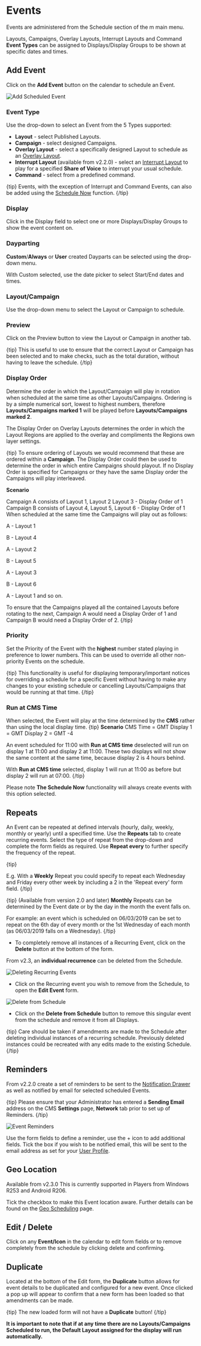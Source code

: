 <!--toc=scheduling-->

# Events

Events are administered from the Schedule section of the m main menu.

Layouts, Campaigns, Overlay Layouts, Interrupt Layouts and Command **Event Types** can be assigned to Displays/Display Groups to be shown at specific dates and times.

## Add Event

Click on the **Add Event** button on the calendar to schedule an Event.

![Add Scheduled Event](img\schedule_event_add.png)

### Event Type

Use the drop-down to select an Event from the 5 Types supported:

- **Layout** - select Published Layouts.
- **Campaign** - select designed Campaigns. 
- **Overlay Layout** - select a specifically designed Layout to schedule as an [Overlay Layout](layouts_overlay.html).
- **Interrupt Layout** (available from v2.2.0) - select an [Interrupt Layout](layouts_interrupt.html) to play for a specified **Share of Voice** to interrupt your usual schedule.
- **Command** -  select from a predefined command.

{tip}
Events, with the exception of Interrupt and Command Events, can also be added using the [Schedule Now](scheduling_now.html) function.
{/tip}

### Display 

Click in the Display field to select one or more Displays/Display Groups to show the event content on.

### Dayparting

**Custom**/**Always** or **User** created Dayparts can be selected using the drop-down menu. 

With Custom selected, use the date picker to select Start/End dates and times.

### Layout/Campaign

Use the drop-down menu to select the Layout or Campaign to schedule.

### Preview

Click on the Preview button to view the Layout or Campaign in another tab. 

{tip}
This is useful to use to ensure that the correct Layout or Campaign has been selected and to make checks, such as the total duration, without having to leave the schedule.
{/tip}

### Display Order

Determine the order in which the Layout/Campaign will play in rotation when scheduled at the same time as other Layouts/Campaigns. Ordering is by a simple numerical sort, lowest to highest numbers, therefore **Layouts/Campaigns marked 1** will be played before **Layouts/Campaigns marked 2**.

The Display Order on Overlay Layouts determines the order in which the Layout Regions are applied to the overlay and compliments the Regions own layer settings.

{tip}
To ensure ordering of Layouts we would recommend that these are ordered within a **Campaign**. The Display Order could then be used to determine the order in which entire Campaigns should playout. If no Display Order is specified for Campaigns or they have the same Display order the Campaigns will play interleaved.

**Scenario**

Campaign A consists of Layout 1, Layout 2 Layout 3 - Display Order of 1
Campaign B consists of Layout 4, Layout 5, Layout 6 - Display Order of 1
When scheduled at the same time the Campaigns will play out as follows:

A - Layout 1

B - Layout 4

A - Layout 2

B - Layout 5

A - Layout 3

B - Layout 6

A - Layout 1 and so on.

To ensure that the Campaigns played all the contained Layouts before rotating to the next, Campaign A would need a Display Order of 1 and Campaign B would need a Display Order of 2.
{/tip}

### Priority

Set the Priority of the Event with the **highest** number stated playing in preference to lower numbers. This can be used to override all other non-priority Events on the schedule.

 {tip}
This functionality is useful for displaying temporary/important notices for overriding a schedule for a specific Event without having to make any changes to your existing schedule or cancelling Layouts/Campaigns that would be running at that time.
{/tip}

### Run at CMS Time

When selected, the Event will play at the time determined by the **CMS** rather than using the local display time.
{tip}
**Scenario**
CMS Time = GMT
Display 1 = GMT
Display 2 = GMT -4

An event scheduled for 11:00 with **Run at CMS time** deselected will run on display 1 at 11:00 and display 2 at 11:00. These two displays will not show the same content at the same time, because display 2 is 4 hours behind.

With **Run at CMS time** selected, display 1 will run at 11:00 as before but display 2 will run at 07:00.
{/tip}

Please note **The Schedule Now** functionality will always create events with this option selected.

## Repeats

An Event can be repeated at defined intervals (hourly, daily, weekly, monthly or yearly) until a specified time. Use the **Repeats** tab to create recurring events. Select the type of repeat from the drop-down and complete the form fields as required. Use **Repeat every** to further specify the frequency of the repeat.

{tip}

E.g. With a **Weekly** Repeat you could specify to repeat each Wednesday and Friday every other week by including a 2 in the 'Repeat every' form field.
{/tip}

{tip}
(Available from version 2.0 and later) **Monthly** Repeats can be determined by the Event date or by the day in the month the event falls on. 

For example: an event which is scheduled on 06/03/2019 can be set to repeat on the 6th day of every month or the 1st Wednesday of each month (as 06/03/2019 falls on a Wednesday). 
{/tip}

- To completely remove all instances of a Recurring Event, click on the **Delete** button at the bottom of the form.

From v2.3, an **individual recurrence** can be deleted from the Schedule. 

![Deleting Recurring Events](img\v2.3_scheduling_deleting_repeats.png)

- Click on the Recurring event you wish to remove from the Schedule, to open the **Edit Event** form.

![Delete from Schedule](img\v2.3_scheduling_delete_from_schedule.png)

- Click on the **Delete from Schedule** button to remove this singular event from the schedule and remove it from all Displays.

{tip}
Care should  be taken if amendments are made to the Schedule after deleting individual instances of a recurring schedule.  Previously deleted instances could be recreated with any edits made to the existing Schedule.
{/tip}

## Reminders

From v2.2.0 create a set of reminders to be sent to the [Notification Drawer](users_notifications.html) as well as notified by email for selected scheduled Events. 

{tip}
Please ensure that your Administrator has entered a **Sending Email** address on the CMS **Settings** page, **Network** tab prior to set up of Reminders.
{/tip}

![Event Reminders](img\v3_scheduling_event_reminders.png)

Use the form fields to define a reminder, use the + icon to add additional fields.
Tick the box if you wish to be notified email, this will be sent to the email address as set for your [User Profile](users_administration.html>).

## Geo Location

Available from v2.3.0 This is currently supported in Players from Windows R253 and Android R206. 

Tick the checkbox to make this Event location aware. Further details can be found on the [Geo Scheduling](scheduling_geolocation.html) page.

## Edit / Delete

Click on any **Event/Icon** in the calendar to edit form fields or to remove completely from the schedule by clicking delete and confirming.

## Duplicate

Located at the bottom of the Edit form, the **Duplicate** button allows for event details to be duplicated and configured for a new event. Once clicked a pop up will appear to confirm that a new form has been loaded so that amendments can be made.

{tip}
The new loaded form will not have a **Duplicate** button!
{/tip}

**It is important to note that if at any time there are no Layouts/Campaigns Scheduled to run, the Default Layout assigned for the display will run automatically.**